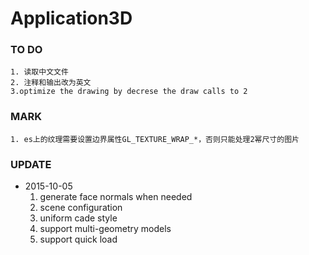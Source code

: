# Application3D

### TO DO

    1. 读取中文文件
    2. 注释和输出改为英文
    3.optimize the drawing by decrese the draw calls to 2

### MARK
    1. es上的纹理需要设置边界属性GL_TEXTURE_WRAP_*，否则只能处理2幂尺寸的图片

### UPDATE
- 2015-10-05
	1. generate face normals when needed
	2. scene configuration
	3. uniform cade style
	4. support multi-geometry models
	5. support quick load

